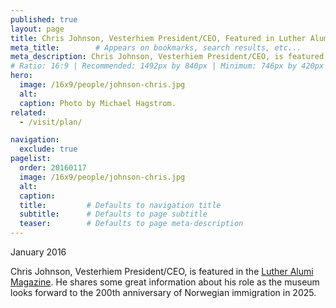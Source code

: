 ```yaml
---
published: true
layout: page
title: Chris Johnson, Vesterhiem President/CEO, Featured in Luther Alumni Magazine 
meta_title:        # Appears on bookmarks, search results, etc...
meta_description: Chris Johnson, Vesterhiem President/CEO, is featured in Luther Alumni Magazine.
# Ratio: 16:9 | Recommended: 1492px by 840px | Minimum: 746px by 420px
hero:
  image: /16x9/people/johnson-chris.jpg
  alt:
  caption: Photo by Michael Hagstrom.
related:
  - /visit/plan/

navigation:
  exclude: true  
pagelist:
  order: 20160117
  image: /16x9/people/johnson-chris.jpg
  alt: 
  caption:
  title:         # Defaults to navigation title
  subtitle:      # Defaults to page subtitle
  teaser:        # Defaults to page meta-description
---
```

January 2016 

Chris Johnson, Vesterhiem President/CEO, is featured in the [Luther Alumi Magazine](https://www.luther.edu/magazine/?story_id=666331&issue_id=665653). He shares some great information about his role as the museum looks forward to the 200th anniversary of Norwegian immigration in 2025. 